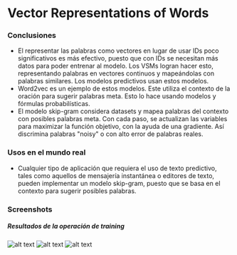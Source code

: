 # Vector Representations of Words

### Conclusiones
* El representar las palabras como vectores en lugar de usar IDs poco significativos es más efectivo, puesto que con IDs se necesitan más datos para poder entrenar al modelo. Los VSMs logran hacer esto, representando palabras en vectores continuos y mapeándolas con palabras similares. Los modelos predictivos usan estos modelos.
* Word2vec es un ejemplo de estos modelos. Este utiliza el contexto de la oración para sugerir palabras meta. Esto lo hace usando modelos y fórmulas probabilísticas.
* El modelo skip-gram considera datasets y mapea palabras del contexto con posibles palabras meta. Con cada paso, se actualizan las variables para maximizar la función objetivo, con la ayuda de una gradiente. Así discrimina palabras "noisy" o con alto error de palabras reales.

### Usos en el mundo real
* Cualquier tipo de aplicación que requiera el uso de texto predictivo, tales como aquellos de mensajería instantánea o editores de texto, pueden implementar un modelo skip-gram, puesto que se basa en el contexto para sugerir posibles palabras.

### Screenshots
##### Resultados de la operación de training
![alt text](http://image.ibb.co/j0WLJG/Screen_Shot_2017_11_08_at_7_24_57_PM.png)
![alt text](http://image.ibb.co/hzvVJG/Screen_Shot_2017_11_08_at_7_31_13_PM.png)
![alt text](http://image.ibb.co/kSZUCb/Screen_Shot_2017_11_08_at_7_33_09_PM.png)